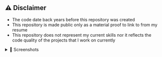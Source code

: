 ## ⚠️ Disclaimer 

* The code date back years before this repository was created
* This repository is made public only as a material proof to link to from my resume
* This repository does not represent my current skills nor it reflects the code quality of the projects that I work on currently

<details><summary> 📸 Screenshots</summary>

|                                                                                                                                                                         |                                                                                                                                                                         |                                                                                                                                                                         |
| :---------------------------------------------------------------------------------------------------------------------------------------------------------------------: | :---------------------------------------------------------------------------------------------------------------------------------------------------------------------: | :---------------------------------------------------------------------------------------------------------------------------------------------------------------------: |
| <img width="1604" alt="screen shot 1" src="https://user-images.githubusercontent.com/35656299/97246423-95a95780-17fd-11eb-9759-d6f0a584ebe3.png"> | <img width="1604" alt="screen shot 2" src="https://user-images.githubusercontent.com/35656299/97246422-9510c100-17fd-11eb-8bf9-cecf87a9072c.png"> | <img width="1604" alt="screen shot 3" src="https://user-images.githubusercontent.com/35656299/97246410-9215d080-17fd-11eb-9fbf-197f8fecaf6d.png"> |
| <img width="1604" alt="screen shot 4" src="https://user-images.githubusercontent.com/35656299/97246412-9346fd80-17fd-11eb-83bc-0b5d248a96bf.png"> | <img width="1604" alt="screen shot 5" src="https://user-images.githubusercontent.com/35656299/97246415-9346fd80-17fd-11eb-9fcd-19f3f8fe33cf.png"> | <img width="1604" alt="screen shot 6" src="https://user-images.githubusercontent.com/35656299/97246417-93df9400-17fd-11eb-9774-b9e8e4870118.png"> |
| <img width="1604" alt="screen shot 7" src="https://user-images.githubusercontent.com/35656299/97246418-94782a80-17fd-11eb-809d-1b4a98382afc.png"> | <img width="1604" alt="screen shot 8" src="https://user-images.githubusercontent.com/35656299/97246420-94782a80-17fd-11eb-8076-c72c7af50314.png"> | <img width="1604" alt="screen shot 9" src="https://user-images.githubusercontent.com/35656299/97246421-9510c100-17fd-11eb-88b5-e33be8713608.png"> |

</details>

